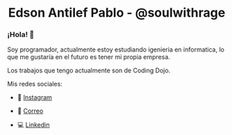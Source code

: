 ### <h1 align="center">Edson Antilef Pablo - @soulwithrage</h1>



### <h3>¡Hola! 👋 </h3> 
Soy programador, actualmente estoy estudiando igenieria en informatica, lo que me gustaría en el futuro es tener mi propia empresa.




Los trabajos que tengo actualmente son de Coding Dojo.

Mis redes sociales:

- 📱 [Instagram](https://www.instagram.com/soulwithrage/)

- 📧 [Correo](mailto:@edson.antilef.torres@alumnos.sip.cl)

- 💻 [Linkedin](https://www.linkedin.com/in/edson-antilef-torres-54a459249)


